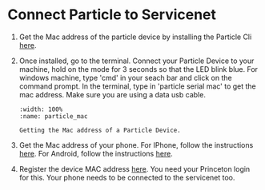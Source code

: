# Connect Particle to Servicenet

1. Get the Mac address of the particle device by installing the Particle Cli [here](https://docs.particle.io/tutorials/developer-tools/cli/).

2. Once installed, go to the terminal. Connect your Particle Device to your machine, hold on the mode for 3 seconds so that the LED blink blue. For windows machine, type 'cmd' in your seach bar and click on the command prompt. In the terminal, type in 'particle serial mac' to get the mac address. Make sure you are using a  data usb cable.

    ```{figure} /_static/0310particle_servicenet/particle_mac.PNG
    :width: 100%
    :name: particle_mac

    Getting the Mac address of a Particle Device.
    ```

3. Get the Mac address of your phone. For IPhone, follow the instructions [here](https://www.wikihow.com/Find-a-Mac-Address-on-an-iPhone). For Android, follow the instructions [here](https://www.wikihow.com/Find-Your-Mac-Address-on-Samsung-Galaxy).

4. Register the device MAC address [here](https://princeton.service-now.com/service?id=sc_cat_item&sys_id=27c256984f8a174018ddd48e5210c7a2&sysparm_category=0c0591f14f9d270c18ddd48e5210c79c). You need your Princeton login for this. Your phone needs to be connected to the servicenet too.
